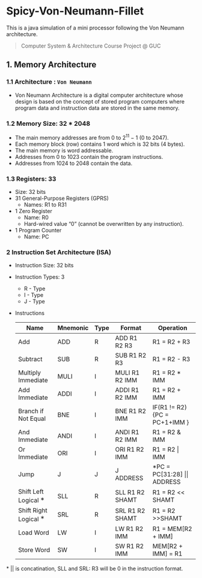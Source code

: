 # Spicy-Von-Neumann-Fillet

This is a java simulation of a mini processor following the Von Neumann architecture.

>Computer System & Architecture Course Project @ GUC

## 1. Memory Architecture
### 1.1 Architecture : `Von Neumann`
- Von Neumann Architecture is a digital computer architecture whose design is based on the
    concept of stored program computers where program data and instruction data are stored
    in the same memory.

### 1.2 Memory Size: 32 * 2048

- The main memory addresses are from 0 to 2<sup>11</sup> − 1  (0 to 2047).
- Each memory block (row) contains 1 word which is 32 bits (4 bytes).
- The main memory is word addressable.
- Addresses from 0 to 1023 contain the program instructions.
- Addresses from 1024 to 2048 contain the data.

### 1.3 Registers: 33

- Size: 32 bits
- 31 General-Purpose Registers (GPRS)
  - Names: R1 to R31
- 1 Zero Register
  - Name: R0
  - Hard-wired value “0” (cannot be overwritten by any instruction).
- 1 Program Counter
  - Name: PC

### 2 Instruction Set Architecture (ISA)
- Instruction Size: 32 bits
- Instruction Types: 3
  - R - Type
  - I - Type
  - J - Type
- Instructions

  |  Name | Mnemonic  | Type  | Format  |  Operation |    
  |---|---|---|---|---|
  |Add |ADD |R| ADD R1 R2 R3 |R1 = R2 + R3|
  |Subtract| SUB| R| SUB R1 R2 R3| R1 = R2 - R3|
  |Multiply Immediate| MULI |I|MULI R1 R2 IMM| R1 = R2 * IMM|
  |Add Immediate| ADDI |I| ADDI R1 R2 IMM| R1 = R2 + IMM|
  |Branch if Not Equal |BNE |I| BNE R1 R2 IMM| IF(R1 != R2) {PC = PC+1+IMM }|
  |And Immediate| ANDI| I| ANDI R1 R2 IMM |R1 = R2 & IMM|
  |Or Immediate| ORI |I| ORI R1 R2 IMM| R1 = R2 \| IMM|
  |Jump |J |J| J ADDRESS |\*PC = PC[31:28] \|\| ADDRESS|
  |Shift Left Logical $^∗$| SLL |R| SLL R1 R2 SHAMT| R1 = R2 << SHAMT
  |Shift Right Logical $^∗$| SRL |R| SRL R1 R2 SHAMT |R1 = R2 >>SHAMT
  |Load Word |LW |I| LW R1 R2 IMM |R1 = MEM[R2 + IMM]|
  |Store Word |SW |I| SW R1 R2 IMM| MEM[R2 + IMM] = R1|
\* \|\| is concatination, SLL and SRL: R3 will be 0 in the instruction format.

 

